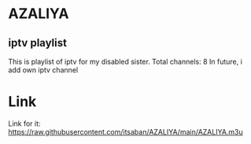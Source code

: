 # AZALIYA
iptv playlist
-----------------------
This is playlist of iptv for my disabled sister.
Total channels: 8
In future, i add own iptv channel
# Link
Link for it: https://raw.githubusercontent.com/itsaban/AZALIYA/main/AZALIYA.m3u
